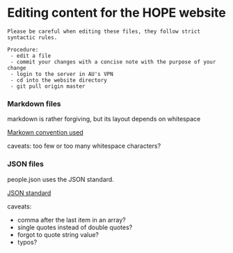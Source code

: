 # Editing content for the HOPE website

```
Please be careful when editing these files, they follow strict syntactic rules.

Procedure: 
 - edit a file
 - commit your changes with a concise note with the purpose of your change
 - login to the server in AU's VPN 
 - cd into the website directory
 - git pull origin master
```

### Markdown files

markdown is rather forgiving, but its layout depends on whitespace

[Markown convention used](https://markdown-it.github.io/)

caveats: too few or too many whitespace characters?

### JSON files

people.json uses the JSON standard.

[JSON standard](https://www.json.org/json-en.html)

caveats: 
  - comma after the last item in an array?
  - single quotes instead of double quotes?
  - forgot to quote string value?
  - typos?
